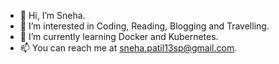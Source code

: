 - 👋 Hi, I’m Sneha.
- 👀 I’m interested in Coding, Reading, Blogging and Travelling.
- 🌱 I’m currently learning Docker and Kubernetes.
- 📫 You can reach me at sneha.patil13sp@gmail.com.

<!---
snehapatil1/snehapatil1 is a ✨ special ✨ repository because its `README.md` (this file) appears on your GitHub profile.
You can click the Preview link to take a look at your changes.
--->

